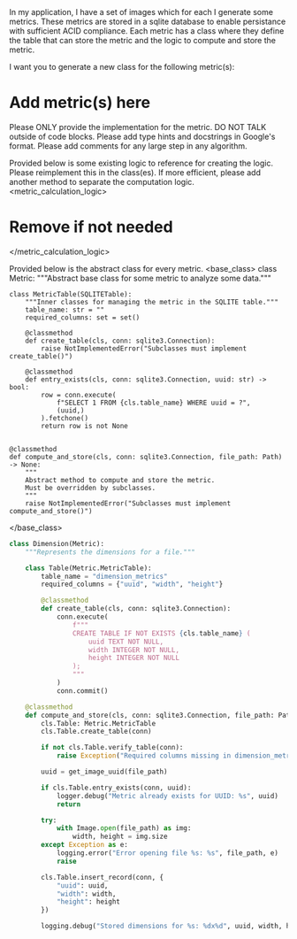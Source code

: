 <instructions>
In my application, I have a set of images which for each I generate some metrics. These metrics are stored in a sqlite database to enable persistance with sufficient ACID compliance. Each metric has a class where they define the table that can store the metric and the logic to compute and store the metric. 

I want you to generate a new class for the following metric(s): 
# Add metric(s) here

Please ONLY provide the implementation for the metric. DO NOT TALK outside of code blocks. Please add type hints and docstrings in Google's format. Please add comments for any large step in any algorithm.
</instructions>

Provided below is some existing logic to reference for creating the logic. Please reimplement this in the class(es). If more efficient, please add another method to separate the computation logic.
<metric_calculation_logic>
# Remove if not needed
</metric_calculation_logic>

Provided below is the abstract class for every metric.
<base_class>
class Metric:
    """Abstract base class for some metric to analyze some data."""
    
    class MetricTable(SQLITETable):
        """Inner classes for managing the metric in the SQLITE table."""
        table_name: str = ""
        required_columns: set = set()
        
        @classmethod
        def create_table(cls, conn: sqlite3.Connection):
            raise NotImplementedError("Subclasses must implement create_table()")

        @classmethod
        def entry_exists(cls, conn: sqlite3.Connection, uuid: str) -> bool:
            row = conn.execute(
                f"SELECT 1 FROM {cls.table_name} WHERE uuid = ?",
                (uuid,)
            ).fetchone()
            return row is not None


    @classmethod
    def compute_and_store(cls, conn: sqlite3.Connection, file_path: Path) -> None:
        """
        Abstract method to compute and store the metric.
        Must be overridden by subclasses.
        """
        raise NotImplementedError("Subclasses must implement compute_and_store()")
</base_class>
<example>
```python
class Dimension(Metric):
    """Represents the dimensions for a file."""

    class Table(Metric.MetricTable):
        table_name = "dimension_metrics"
        required_columns = {"uuid", "width", "height"}

        @classmethod
        def create_table(cls, conn: sqlite3.Connection):
            conn.execute(
                f"""
                CREATE TABLE IF NOT EXISTS {cls.table_name} (
                    uuid TEXT NOT NULL,
                    width INTEGER NOT NULL,
                    height INTEGER NOT NULL
                );
                """
            )
            conn.commit()

    @classmethod
    def compute_and_store(cls, conn: sqlite3.Connection, file_path: Path) -> None:
        cls.Table: Metric.MetricTable
        cls.Table.create_table(conn)

        if not cls.Table.verify_table(conn):
            raise Exception("Required columns missing in dimension_metrics table.")

        uuid = get_image_uuid(file_path)

        if cls.Table.entry_exists(conn, uuid):
            logger.debug("Metric already exists for UUID: %s", uuid)
            return

        try:
            with Image.open(file_path) as img:
                width, height = img.size
        except Exception as e:
            logging.error("Error opening file %s: %s", file_path, e)
            raise

        cls.Table.insert_record(conn, {
            "uuid": uuid,
            "width": width,
            "height": height
        })

        logging.debug("Stored dimensions for %s: %dx%d", uuid, width, height)
```
</example>
